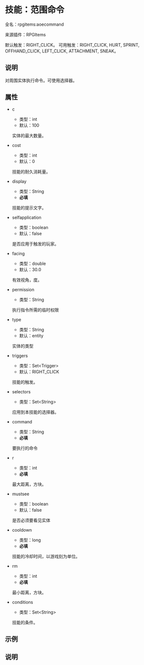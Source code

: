 # 技能：范围命令

<!-- 本文件是通过游戏内 `/rpgitem gen-wiki` 命令生成的。 -->
<!-- 请只在对应的 "beginCustomXXXX" 与 "endCustomXXXX" 间编辑。  -->
<!-- 如果您想修改技能或其属性的描述， -->
<!-- 请修改 "resources/lang/zh_CN.yml" 中对应的项。 -->

全名：rpgitems:aoecommand

来源插件：RPGItems

默认触发：RIGHT_CLICK。 可用触发：RIGHT_CLICK, HURT, SPRINT, OFFHAND_CLICK, LEFT_CLICK, ATTACHMENT, SNEAK。

<!-- beginCustomHeader -->
<!-- endCustomHeader -->

## 说明

对周围实体执行命令。可使用选择器。
<!-- beginCustomDescription -->
<!-- endCustomDescription -->

## 属性

* c

  * 类型：int
  * 默认：100

  实体的最大数量。

* cost

  * 类型：int
  * 默认：0

  技能的耐久消耗量。

* display

  * 类型：String
  * **必填**

  技能的提示文字。

* selfapplication

  * 类型：boolean
  * 默认：false

  是否应用于触发的玩家。

* facing

  * 类型：double
  * 默认：30.0

  有效视角，度。

* permission

  * 类型：String

  执行指令所需的临时权限

* type

  * 类型：String
  * 默认：entity

  实体的类型

* triggers

  * 类型：Set&lt;Trigger&gt;
  * 默认：RIGHT_CLICK

  技能的触发。

* selectors

  * 类型：Set&lt;String&gt;

  应用到本技能的选择器。

* command

  * 类型：String
  * **必填**

  要执行的命令

* r

  * 类型：int
  * **必填**

  最大距离，方块。

* mustsee

  * 类型：boolean
  * 默认：false

  是否必须要看见实体

* cooldown

  * 类型：long
  * **必填**

  技能的冷却时间，以游戏刻为单位。

* rm

  * 类型：int
  * **必填**

  最小距离，方块。

* conditions

  * 类型：Set&lt;String&gt;

  技能的条件。

<!-- beginCustomProperties -->
<!-- endCustomProperties -->

## 示例

<!-- beginCustomExample -->
<!-- endCustomExample -->

## 说明

<!-- beginCustomNote -->
<!-- endCustomNote -->